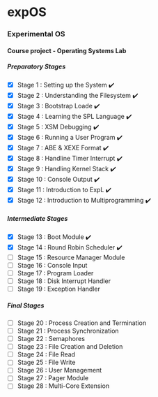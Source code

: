 # expOS
### Experimental OS
#### Course project - Operating Systems Lab

##### Preparatory Stages
- [x] Stage 1 : Setting up the System :heavy_check_mark:
- [x] Stage 2 : Understanding the Filesystem :heavy_check_mark:
- [x] Stage 3 : Bootstrap Loade :heavy_check_mark:
- [x] Stage 4 : Learning the SPL Language :heavy_check_mark:
- [x] Stage 5 : XSM Debugging :heavy_check_mark:
- [x] Stage 6 : Running a User Program :heavy_check_mark:
- [x] Stage 7 : ABE & XEXE Format :heavy_check_mark:
- [x] Stage 8 : Handline Timer Interrupt :heavy_check_mark:
- [x] Stage 9 : Handling Kernel Stack :heavy_check_mark:
- [x] Stage 10 : Console Output :heavy_check_mark:
- [x] Stage 11 : Introduction to ExpL :heavy_check_mark:
- [x] Stage 12 : Introduction to Multiprogramming :heavy_check_mark:

##### Intermediate Stages
- [x] Stage 13 : Boot Module :heavy_check_mark:
- [x] Stage 14 : Round Robin Scheduler :heavy_check_mark:
- [ ] Stage 15 : Resource Manager Module
- [ ] Stage 16 : Console Input
- [ ] Stage 17 : Program Loader
- [ ] Stage 18 : Disk Interrupt Handler
- [ ] Stage 19 : Exception Handler

##### Final Stages
- [ ] Stage 20 : Process Creation and Termination
- [ ] Stage 21 : Process Synchronization
- [ ] Stage 22 : Semaphores
- [ ] Stage 23 : File Creation and Deletion
- [ ] Stage 24 : File Read
- [ ] Stage 25 : File Write
- [ ] Stage 26 : User Management
- [ ] Stage 27 : Pager Module
- [ ] Stage 28 : Multi-Core Extension
